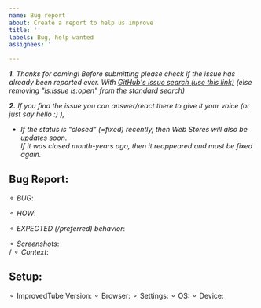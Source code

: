 ```yaml
---
name: Bug report
about: Create a report to help us improve
title: ''
labels: Bug, help wanted
assignees: ''

---
```


<!-- ( please Click:"PREVIEW" , to understand the template -->
_**1.**  Thanks for coming! Before submitting please check if the issue has already been reported ever. With  [GitHub's issue search (use this link)](https://github.com/ImprovedTube/ImprovedTube/issues?q=)  (else removing "is:issue is:open" from the standard search)_

_**2.** If you find the issue you can answer/react there to give it your voice (or just say hello :) ),_ 
 - _If the status is  "closed" (=fixed) recently, then Web Stores will also be updates soon.  
   If it was closed month-years ago, then it reappeared and must be fixed again._
## Bug Report:
 ⚬ *BUG*:   <!-- (a clear/concise description) -->
 
 ⚬ *HOW*:   <!-- Steps to **reproduce** the Bug -->
 
⚬ *EXPECTED (/preferred) behavior*:
 
 ⚬ *Screenshots*:   <!-- (maybe) -->   
/  ⚬ *Context*:      <!-- (Additional context maybe)  --> 

##  Setup:             <!-- Maybe fill in your  **details**:  -->
⚬ ImprovedTube Version:    <!--  [e.g. 4.1.1 You can find it at the ⋮ icon>settings>version]   -->
⚬ Browser:    <!--  [e.g.  Chromium 83.0.4103.116  / Firefox / Safari / ...] -->
⚬ Settings:   <!--  Maybe Attach exported settings  `(ImprovedTube -> Settings -> Backup & reset -> Export settings)`  -->
⚬ OS:          <!--  [e.g. Linux Ubuntu 16 /  Windows 7 / Mac OSX /  iOS ]  -->
⚬ Device:    <!--  [if applicable e.g. iPhone6] -->

